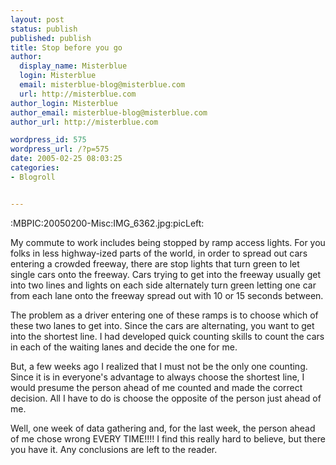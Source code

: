 ```yaml
---
layout: post
status: publish
published: publish
title: Stop before you go
author:
  display_name: Misterblue
  login: Misterblue
  email: misterblue-blog@misterblue.com
  url: http://misterblue.com
author_login: Misterblue
author_email: misterblue-blog@misterblue.com
author_url: http://misterblue.com

wordpress_id: 575
wordpress_url: /?p=575
date: 2005-02-25 08:03:25
categories:
- Blogroll


---
```

:MBPIC:20050200-Misc:IMG_6362.jpg:picLeft:
<p>
My commute to work includes being stopped by ramp access lights.
For you folks in less highway-ized parts of the world, in order to spread out cars entering a crowded freeway, there are stop lights that turn green to let single cars onto the freeway.
Cars trying to get into the freeway usually get into two lines and lights on each side alternately turn green letting one car from each lane onto the freeway spread out with 10 or 15 seconds between.
</p>
<p>
The problem as a driver entering one of these ramps is to choose which of these two lanes to get into.  Since the cars are alternating, you want to get into the shortest line.  I had developed quick counting skills to count the cars in each of the waiting lanes and decide the one for me.
</p>
<p>
But, a few weeks ago I realized that I must not be the only one counting.  Since it is in everyone's advantage to always choose the shortest line, I would presume the person ahead of me counted and made the correct decision.  All I have to do is choose the opposite of the person just ahead of me.
</p>
<p>
Well, one week of data gathering and, for the last week, the person ahead of me chose wrong EVERY TIME!!!!
I find this really hard to believe, but there you have it.
Any conclusions are left to the reader.
</p>
